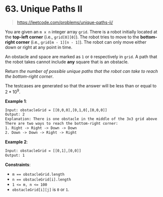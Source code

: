 # 63. Unique Paths II

> <https://leetcode.com/problems/unique-paths-ii/>

You are given an `m x n` integer array `grid`. There is a robot initially
located at the **top-left corner** (i.e., `grid[0][0]`). The robot tries to
move to the **bottom-right corner** (i.e., `grid[m - 1][n - 1]`). The robot can
only move either down or right at any point in time.

An obstacle and space are marked as `1` or `0` respectively in `grid`. A path
that the robot takes cannot include **any** square that is an obstacle.

Return *the number of possible unique paths that the robot can take to reach
the bottom-right corner*.

The testcases are generated so that the answer will be less than or equal to
$2 * 10^9$.

**Example 1**:

```txt
Input: obstacleGrid = [[0,0,0],[0,1,0],[0,0,0]]
Output: 2
Explanation: There is one obstacle in the middle of the 3x3 grid above.
There are two ways to reach the bottom-right corner:
1. Right -> Right -> Down -> Down
2. Down -> Down -> Right -> Right
```

**Example 2**:

```txt
Input: obstacleGrid = [[0,1],[0,0]]
Output: 1
```

**Constraints**:

- `m == obstacleGrid.length`
- `n == obstacleGrid[i].length`
- `1 <= m, n <= 100`
- `obstacleGrid[i][j]` is `0` or `1`.
